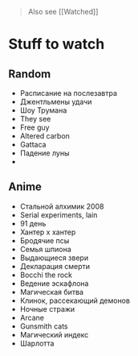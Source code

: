 
> Also see [[Watched]]

# Stuff to watch 

## Random
+ Расписание на послезавтра 
+ Джентльмены удачи 
+ Шоу Трумана 
+ They see
+ Free guy
+ Altered carbon
+ Gattaca
+ Падение луны
+ 

## Anime
+ Стальной алхимик 2008
+ Serial experiments, lain
+ 91 день
+ Хантер x хантер
+ Бродячие псы
+ Семья шпиона
+ Выдающиеся звери
+ Декларация смерти
+ Bocchi the rock
+ Ведение эскафлона
+ Магическая битва
+ Клинок, рассекающий демонов
+ Ночные стражи
+ Arcane
+ Gunsmith cats
+ Магический индекс
+ Шарлотта

